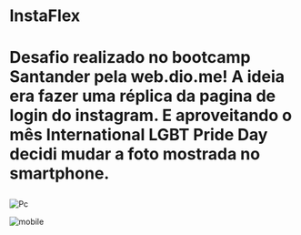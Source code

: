 # <h1>InstaFlex<h1> <p> Desafio realizado no bootcamp Santander pela web.dio.me! A ideia era fazer uma réplica da pagina de login do instagram. E aproveitando o mês International LGBT Pride Day decidi mudar a foto mostrada no smartphone.</p>
  
  ![Pc](https://user-images.githubusercontent.com/64026100/173120605-c0e45b25-60c0-4f69-b20d-d367f96bb535.jpg)

    
    
  ![mobile](https://user-images.githubusercontent.com/64026100/173121000-6bed1c1f-f7b7-439c-bb0e-fa8fae166612.png)
